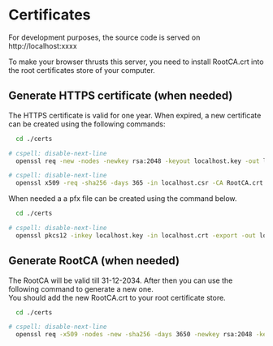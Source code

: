 # Certificates

For development purposes, the source code is served on http://localhost:xxxx

To make your browser thrusts this server, you need to install RootCA.crt
into the root certificates store of your computer.

## Generate HTTPS certificate (when needed)

The HTTPS certificate is valid for one year. When expired, a new certificate can be created
using the following commands:

```sh
  cd ./certs

# cspell: disable-next-line
  openssl req -new -nodes -newkey rsa:2048 -keyout localhost.key -out localhost.csr -subj "/C=NL/ST=Zuid-Holland/L=Zoetermeer/O=Bas-en-Ben/CN=localhost"

# cspell: disable-next-line
  openssl x509 -req -sha256 -days 365 -in localhost.csr -CA RootCA.crt -CAkey RootCA.key -CAcreateserial -extfile domains.ext -out localhost.crt
```


When needed a a pfx file can be created using the command below.

```sh
  cd ./certs

# cspell: disable-next-line
  openssl pkcs12 -inkey localhost.key -in localhost.crt -export -out localhost.pfx
```

## Generate RootCA (when needed)

The RootCA will be valid till 31-12-2034. After then you can use the following command to generate a new one.  
You should add the new RootCA.crt to your root certificate store.

```sh
  cd ./certs

# cspell: disable-next-line
  openssl req -x509 -nodes -new -sha256 -days 3650 -newkey rsa:2048 -keyout RootCA.key -out RootCA.crt -subj "/C=NL/CN=Bas-en-Ben-Root-CA"
```
